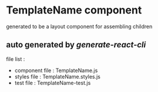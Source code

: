 # TemplateName component

generated to be a layout component for assembling children

## auto generated by *generate-react-cli*

file list :
- component file : TemplateName.js
- styles file : TemplateName.styles.js
- test file : TemplateName-test.js
